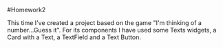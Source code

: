 #Homework2

This time I've created a project based on the game "I'm thinking of a number...Guess it".
For its components I have used some Texts widgets, a Card with a Text, a TextField and a Text Button.
